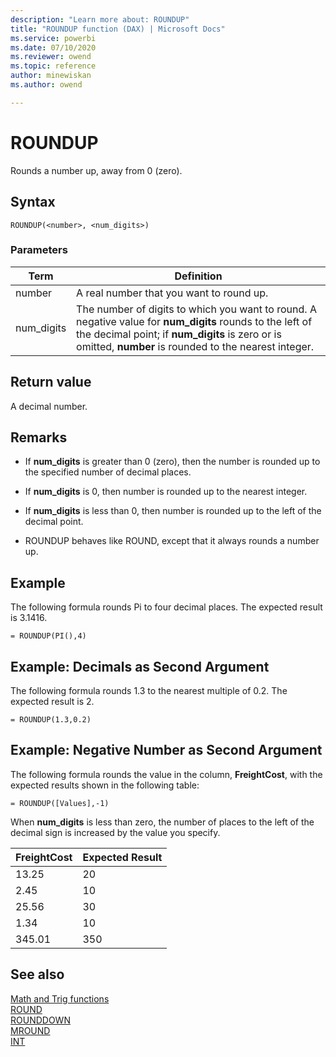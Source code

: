 ```yaml
---
description: "Learn more about: ROUNDUP"
title: "ROUNDUP function (DAX) | Microsoft Docs"
ms.service: powerbi 
ms.date: 07/10/2020
ms.reviewer: owend
ms.topic: reference
author: minewiskan
ms.author: owend

---
```

# ROUNDUP

Rounds a number up, away from 0 (zero).  
  
## Syntax  
  
```dax
ROUNDUP(<number>, <num_digits>)  
```
  
### Parameters  
  
|Term|Definition|  
|--------|--------------|  
|number|A real number that you want to round up.|  
|num_digits|The number of digits to which you want to round. A negative value for **num_digits** rounds to the left of the decimal point; if **num_digits** is zero or is omitted, **number** is rounded to the nearest integer.|  
  
## Return value

A decimal number.  
  
## Remarks

- If **num_digits** is greater than 0 (zero), then the number is rounded up to the specified number of decimal places.  
  
- If **num_digits** is 0, then number is rounded up to the nearest integer.  
  
- If **num_digits** is less than 0, then number is rounded up to the left of the decimal point.  
  
- ROUNDUP behaves like ROUND, except that it always rounds a number up.  
  
## Example

The following formula rounds Pi to four decimal places. The expected result is 3.1416.  
  
```dax
= ROUNDUP(PI(),4)  
```
  
## Example: Decimals as Second Argument  

The following formula rounds 1.3 to the nearest multiple of 0.2. The expected result is 2.  

```dax
= ROUNDUP(1.3,0.2)  
```
  
## Example: Negative Number as Second Argument  
  
The following formula rounds the value in the column, **FreightCost**, with the expected results shown in the following table:  
  
```dax
= ROUNDUP([Values],-1)  
```

When **num_digits** is less than zero, the number of places to the left of the decimal sign is increased by the value you specify.  
  
|FreightCost|Expected Result|  
|---------------|-------------------|  
|13.25|20|  
|2.45|10|  
|25.56|30|  
|1.34|10|  
|345.01|350|  
  
## See also

[Math and Trig functions](math-and-trig-functions-dax.md)  
[ROUND](round-function-dax.md)  
[ROUNDDOWN](rounddown-function-dax.md)  
[MROUND](mround-function-dax.md)  
[INT](int-function-dax.md)  
